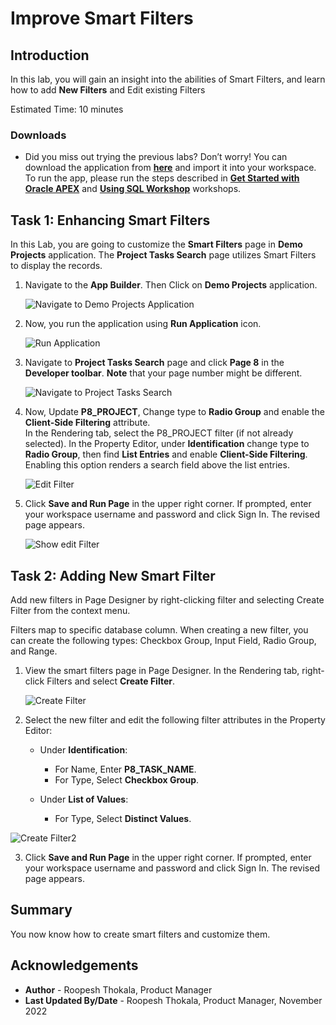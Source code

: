 # Improve Smart Filters

## Introduction
In this lab, you will gain an insight into the abilities of Smart Filters, and learn how to add **New Filters** and Edit existing Filters

Estimated Time: 10 minutes


### Downloads

- Did you miss out trying the previous labs? Don’t worry! You can download the application from **[here](files/demo-projects3.sql)** and import it into your workspace. To run the app, please run the steps described in **[Get Started with Oracle APEX](https://apexapps.oracle.com/pls/apex/r/dbpm/livelabs/run-workshop?p210_wid=3509)** and **[Using SQL Workshop](https://apexapps.oracle.com/pls/apex/r/dbpm/livelabs/run-workshop?p210_wid=3524)** workshops.

## Task 1: Enhancing Smart Filters

In this Lab, you are going to customize the **Smart Filters** page in **Demo Projects** application.
The **Project Tasks Search** page utilizes Smart Filters to display the records.

1. Navigate to the **App Builder**. Then Click on **Demo Projects** application.

    ![Navigate to Demo Projects Application](./images/select-projects-app.png " ")

2. Now, you run the application using **Run Application** icon.

    ![Run Application](images/run-application.png " ")

3. Navigate to **Project Tasks Search** page and click **Page 8** in the **Developer toolbar**.
  **Note** that your page number might be different.

    ![Navigate to Project Tasks Search](images/navigate-to-page8.png " ")

4. Now, Update **P8_PROJECT**, Change type to **Radio Group** and enable the **Client-Side Filtering** attribute.  
In the Rendering tab, select the P8_PROJECT filter (if not already selected).
In the Property Editor, under **Identification** change type to **Radio Group**, then find **List Entries** and enable **Client-Side Filtering**. Enabling this option renders a search field above the list entries.

    ![Edit Filter](images/edit-filter1.png " ")

5. Click **Save and Run Page** in the upper right corner. If prompted, enter your workspace username and password and click Sign In.
The revised page appears.

    ![Show edit Filter](images/show-edit-filter1.png " ")


## Task 2: Adding New Smart Filter

Add new filters in Page Designer by right-clicking filter and selecting Create Filter from the context menu.

Filters map to specific database column. When creating a new filter, you can create the following types: Checkbox Group, Input Field, Radio Group, and Range.

1. View the smart filters page in Page Designer. In the Rendering tab, right-click Filters and select **Create Filter**.

    ![Create Filter](images/create-filter.png " ")

2. Select the new filter and edit the following filter attributes in the Property Editor:
    - Under **Identification**:
      - For Name, Enter **P8\_TASK_NAME**.
      - For Type,  Select **Checkbox Group**.

    - Under **List of Values**:
      - For Type, Select **Distinct Values**.

  ![Create Filter2](images/create-filter1.png " ")

3. Click **Save and Run Page** in the upper right corner. If prompted, enter your workspace username and password and click Sign In.
The revised page appears.



## **Summary**

You now know how to create smart filters and customize them.

## **Acknowledgements**

- **Author** - Roopesh Thokala, Product Manager
- **Last Updated By/Date** - Roopesh Thokala, Product Manager, November 2022
